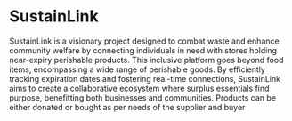 # SustainLink

SustainLink is a visionary project designed to combat waste and enhance community welfare by connecting individuals in need with stores holding near-expiry perishable products. This inclusive platform goes beyond food items, encompassing a wide range of perishable goods. By efficiently tracking expiration dates and fostering real-time connections, SustainLink aims to create a collaborative ecosystem where surplus essentials find purpose, benefitting both businesses and communities. Products can be either donated or bought as per needs of the supplier and buyer

